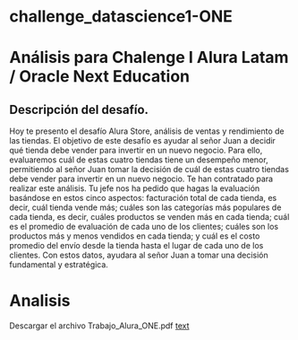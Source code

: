 # challenge_datascience1-ONE


# Análisis para Chalenge I Alura Latam / Oracle Next Education

## Descripción del desafío.

Hoy te presento el desafío Alura Store, análisis de ventas y rendimiento de las tiendas. El objetivo de este desafío es ayudar al señor Juan a decidir qué tienda debe vender para invertir en un nuevo negocio. Para ello, evaluaremos cuál de estas cuatro tiendas tiene un desempeño menor, permitiendo al señor Juan tomar la decisión de cuál de estas cuatro tiendas debe vender para invertir en un nuevo negocio.
Te han contratado para realizar este análisis. Tu jefe nos ha pedido que hagas la evaluación basándose en estos cinco aspectos: facturación total de cada tienda, es decir, cuál tienda vende más; cuáles son las categorías más populares de cada tienda, es decir, cuáles productos se venden más en cada tienda; cuál es el promedio de evaluación de cada uno de los clientes; cuáles son los productos más y menos vendidos en cada tienda; y cuál es el costo promedio del envío desde la tienda hasta el lugar de cada uno de los clientes.
Con estos datos, ayudara al señor Juan a tomar una decisión fundamental y estratégica.

# Analisis 
  Descargar el archivo Trabajo_Alura_ONE.pdf
[text](https://github.com/educhile1/challenge_datascience1-ONE/blob/main/Trabajo_Alura_ONE.pdf)
##
